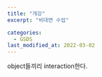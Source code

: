 ```yaml
---
title: "개강"
excerpt: "비대면 수업"

categories:
  - GSDS
last_modified_at: 2022-03-02
---
```


object들끼리 interaction한다.